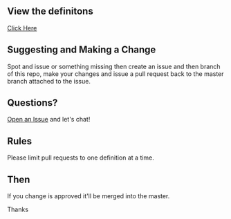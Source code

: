 
## View the definitons

[Click Here](https://github.com/OnsideFC/Definitions/blob/gh-pages/DEFINITIONS.md)

## Suggesting and Making a Change

Spot and issue or something missing then create an issue and then branch of this repo, 
make your changes and issue a pull request back to the master branch attached to the issue.

## Questions?

[Open an Issue](https://github.com/OnsideFC/onsidefc.github.io/issues/new) and let's chat!

## Rules

Please limit pull requests to one definition at a time.

## Then

If you change is approved it'll be merged into the master.

Thanks
